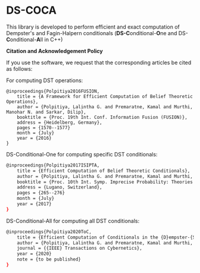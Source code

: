 # DS-COCA
This library is developed to perform efficient and exact computation of Dempster's and Fagin-Halpern conditionals (**DS-C**onditional-**O**ne and DS-**C**onditional-**A**ll in C++)

**Citation and Acknowledgement Policy**

If you use the software, we request that the corresponding articles be cited as follows:

For computing DST operations:

  ```
  @inproceedings{Polpitiya2016FUSION,
      title = {A Framework for Efficient Computation of Belief Theoretic Operations},
      author = {Polpitiya, Lalintha G. and Premaratne, Kamal and Murthi, Manohar N. and Sarkar, Dilip},
      booktitle = {Proc. 19th Int. Conf. Information Fusion (FUSION)},
      address = {Heidelberg, Germany},
      pages = {1570--1577}
      month = {July}
      year = {2016}
  }
  ```

DS-Conditional-One for computing specific DST conditionals:

  ```bash
  @inproceedings{Polpitiya2017ISIPTA,
      title = {Efficient Computation of Belief Theoretic Conditionals},
      author = {Polpitiya, Lalintha G. and Premaratne, Kamal and Murthi, Manohar N. and Sarkar, Dilip},
      booktitle = {Proc. 10th Int. Symp. Imprecise Probability: Theories and Applications (ISIPTA)},
      address = {Lugano, Switzerland},
      pages = {265--276}
      month = {July}
      year = {2017}
  }
  ```

DS-Conditional-All for computing all DST conditionals:

  ```bash
  @inproceedings{Polpitiya2020ToC,
      title = {Efficient Computation of Conditionals in the {D}empster-{S}hafer Belief Theoretic Framework},
      author = {Polpitiya, Lalintha G. and Premaratne, Kamal and Murthi, Manohar N. and Murrell, Stephen J. and Sarkar, Dilip},
      journal = {{IEEE} Transactions on Cybernetics},
      year = {2020}
      note = {to be published}
  }
  ```
